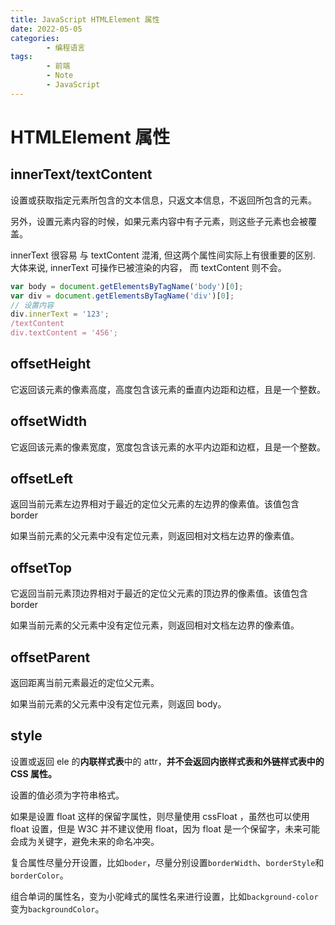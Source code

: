 ```yaml
---
title: JavaScript HTMLElement 属性
date: 2022-05-05
categories:
        - 编程语言
tags:
        - 前端
        - Note
        - JavaScript
---
```


# HTMLElement 属性

## innerText/textContent

设置或获取指定元素所包含的文本信息，只返文本信息，不返回所包含的元素。

另外，设置元素内容的时候，如果元素内容中有子元素，则这些子元素也会被覆盖。

innerText 很容易 与 textContent 混淆, 但这两个属性间实际上有很重要的区别. 大体来说, innerText 可操作已被渲染的内容， 而 textContent 则不会。

```js
var body = document.getElementsByTagName('body')[0];
var div = document.getElementsByTagName('div')[0];
// 设置内容
div.innerText = '123';
/textContent
div.textContent = '456';
```

## offsetHeight

它返回该元素的像素高度，高度包含该元素的垂直内边距和边框，且是一个整数。

## offsetWidth

它返回该元素的像素宽度，宽度包含该元素的水平内边距和边框，且是一个整数。

## offsetLeft

返回当前元素左边界相对于最近的定位父元素的左边界的像素值。该值包含 border

如果当前元素的父元素中没有定位元素，则返回相对文档左边界的像素值。

## offsetTop

它返回当前元素顶边界相对于最近的定位父元素的顶边界的像素值。该值包含 border

如果当前元素的父元素中没有定位元素，则返回相对文档左边界的像素值。

## offsetParent

返回距离当前元素最近的定位父元素。

如果当前元素的父元素中没有定位元素，则返回 body。

## style

设置或返回 ele 的**内联样式表**中的 attr，**并不会返回内嵌样式表和外链样式表中的 CSS 属性。**

设置的值必须为字符串格式。

如果是设置 float 这样的保留字属性，则尽量使用 cssFloat ，虽然也可以使用 float 设置，但是 W3C 并不建议使用 float，因为 float 是一个保留字，未来可能会成为关键字，避免未来的命名冲突。

复合属性尽量分开设置，比如`boder`，尽量分别设置`borderWidth`、`borderStyle`和`borderColor`。

组合单词的属性名，变为小驼峰式的属性名来进行设置，比如`background-color`变为`backgroundColor`。
